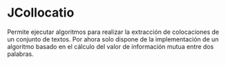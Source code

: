 # JCollocatio
Permite ejecutar algoritmos para realizar la extracción de colocaciones de un conjunto de textos.
Por ahora solo dispone de la implementación de un algoritmo basado en el cálculo del valor de información mutua entre dos palabras.
